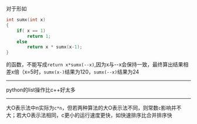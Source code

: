 对于形如
```C++
int sumx(int x)
{
    if( x == 1) 
        return 1;
    else
        return x * sumx(x-1);
}
```
的函数，不能写成`return x*sumx(--x)`,因为x与--x会保持一致，最终算出结果相差x倍（x=5时，`sumx(x-)`结果为120，`sumx(--x)`结果为24

-----------

python的list操作比c++好太多

------------

大O表示法中n实际为`c*n`，但若两种算法的大O表示法不同，则常数`c`影响并不大；若大O表示法相同，c更小的运行速度更快，如快速排序比合并排序快